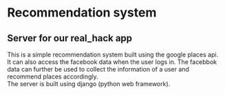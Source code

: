 # Recommendation system
<h2>Server for  our real_hack app</h2>
This is a simple recommendation system built using the google places api.
</br>It can also access the facebook data when the user logs in.
The facebbok data can further be used to collect the information of a user and recommend places accordingly.</br>
The server is built using django (python web framework).
